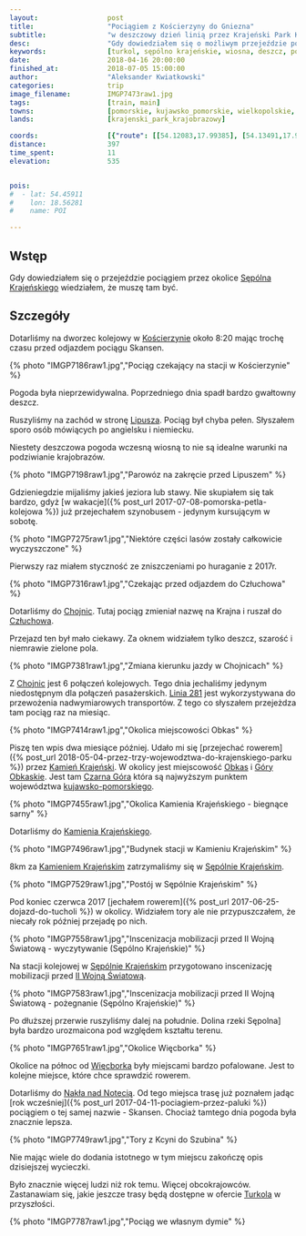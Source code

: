```yaml
---
layout:                 post
title:                  "Pociągiem z Kościerzyny do Gniezna"
subtitle:               "w deszczowy dzień linią przez Krajeński Park Krajobrazowy"
desc:                   "Gdy dowiedziałem się o możliwym przejeździe pociągiem przez Sępólno Krajeńskie od razu wiedziałem, że muszę skorzystać z tej możliwości. Niestety deszczowa pogoda zmniejszyła walory widokowe tej trasy."
keywords:               [turkol, sępólno krajeńskie, wiosna, deszcz, pochmurno, chojnice]
date:                   2018-04-16 20:00:00
finished_at:            2018-07-05 15:00:00
author:                 "Aleksander Kwiatkowski"
categories:             trip
image_filename:         IMGP7473raw1.jpg
tags:                   [train, main]
towns:                  [pomorskie, kujawsko_pomorskie, wielkopolskie, koscierzyna, lipusz, dziemiany, brusy, chojnice, czluchow, kamien_krajenski, sepolno_krajenskie, sosno, wiecbork, mrocza, naklo_nad_notecia, kcynia, wapno, damaslawek, janowiec_wielkopolski, mieleszyn, klecko, gniezno, lubowo, pobiedziska, swarzedz, poznan]
lands:                  [krajenski_park_krajobrazowy]

coords:                 [{"route": [[54.12083,17.99385], [54.13491,17.98321], [54.10332,17.77876], [54.07634,17.76614], [54.01803,17.78108], [53.96419,17.77455], [53.93029,17.73859], [53.85878,17.71173], [53.76837,17.59019], [53.70623,17.61731], [53.64298,17.54178], [53.53559,17.54762], [53.48148,17.53492], [53.38330,17.54899], [53.32285,17.42368], [53.24341,17.46247], [53.23602,17.57646], [53.14983,17.62521], [53.13665,17.58504], [53.07296,17.57371], [52.98418,17.49063], [52.90660,17.47552], [52.84070,17.49749], [52.75705,17.48616], [52.60531,17.54144], [52.53228,17.62796], [52.50554,17.48136], [52.46519,17.15554], [52.41370,16.95607]], "type": "train"}]
distance:               397
time_spent:             11
elevation:              535


pois:
#  - lat: 54.45911
#    lon: 18.56281
#    name: POI

---
```


[wiki-sepolno-krajenskie]: https://pl.wikipedia.org/wiki/S%C4%99p%C3%B3lno_Kraje%C5%84skie
[wiki-koscierzyna]: https://pl.wikipedia.org/wiki/Ko%C5%9Bcierzyna
[wiki-lipusz]: https://pl.wikipedia.org/wiki/Lipusz
[wiki-chojnice]: https://pl.wikipedia.org/wiki/Chojnice
[wiki-czluchow]: https://pl.wikipedia.org/wiki/Cz%C5%82uch%C3%B3w
[wiki-kamien-krajenski]: https://pl.wikipedia.org/wiki/Kamie%C5%84_Kraje%C5%84ski
[wiki-obkas]: https://pl.wikipedia.org/wiki/Obkas
[wiki-gory-obkaskie]: https://pl.wikipedia.org/wiki/G%C3%B3ry_Obkaskie
[wiki-kujawsko-pomorskie]: https://pl.wikipedia.org/wiki/Wojew%C3%B3dztwo_kujawsko-pomorskie
[wiki-2ww]: https://pl.wikipedia.org/wiki/II_wojna_%C5%9Bwiatowa
[wiki-wiecbork]: https://pl.wikipedia.org/wiki/Wi%C4%99cbork
[wiki-naklo]:https://pl.wikipedia.org/wiki/Nak%C5%82o_nad_Noteci%C4%85

[turkol]: http://www.turkol.pl/


## Wstęp

Gdy dowiedziałem się o przejeździe pociągiem przez okolice
[Sępólna Krajeńskiego][wiki-sepolno-krajenskie] wiedziałem, że muszę
tam być.

## Szczegóły

Dotarliśmy na dworzec kolejowy w [Kościerzynie][wiki-koscierzyna]
około 8:20 mając trochę czasu przed odjazdem pociągu Skansen.

{% photo "IMGP7186raw1.jpg","Pociąg czekający na stacji w Kościerzynie" %}

Pogoda była nieprzewidywalna. Poprzedniego dnia spadł bardzo gwałtowny
deszcz.

Ruszyliśmy na zachód w stronę [Lipusza][wiki-lipusz]. Pociąg był chyba pełen.
Słyszałem sporo osób mówiących po angielsku i niemiecku.

Niestety deszczowa pogoda wczesną wiosną to nie są idealne warunki na
podziwianie krajobrazów.

{% photo "IMGP7198raw1.jpg","Parowóz na zakręcie przed Lipuszem" %}

Gdzieniegdzie mijaliśmy jakieś jeziora lub stawy. Nie skupiałem się
tak bardzo, gdyż [w wakacje]({% post_url 2017-07-08-pomorska-petla-kolejowa %})
już przejechałem szynobusem - jedynym kursującym w sobotę.

{% photo "IMGP7275raw1.jpg","Niektóre części lasów zostały całkowicie wyczyszczone" %}

Pierwszy raz miałem styczność ze zniszczeniami po huraganie z 2017r.

{% photo "IMGP7316raw1.jpg","Czekając przed odjazdem do Człuchowa" %}

Dotarliśmy do [Chojnic][wiki-chojnice]. Tutaj pociąg zmieniał nazwę
na Krajna i ruszał do [Człuchowa][wiki-czluchow].

Przejazd ten był mało ciekawy. Za oknem widziałem tylko deszcz,
szarość i niemrawie zielone pola.

{% photo "IMGP7381raw1.jpg","Zmiana kierunku jazdy w Chojnicach" %}

Z [Chojnic][wiki-chojnice] jest 6 połączeń kolejowych. Tego dnia jechaliśmy
jedynym niedostępnym dla połączeń pasażerskich. [Linia 281][wiki-linia-281]
jest wykorzystywana do przewożenia nadwymiarowych transportów.
Z tego co słyszałem przejeżdza tam pociąg raz na miesiąc.

[wiki-linia-281]: https://pl.wikipedia.org/wiki/Linia_kolejowa_nr_281

{% photo "IMGP7414raw1.jpg","Okolica miejscowości Obkas" %}

Piszę ten wpis dwa miesiące później. Udało mi się
[przejechać rowerem]({% post_url 2018-05-04-przez-trzy-wojewodztwa-do-krajenskiego-parku %})
przez [Kamień Krajeński][wiki-kamien-krajenski].
W okolicy jest miejscowość [Obkas][wiki-obkas] i
[Góry Obkaskie][wiki-gory-obkaskie].
Jest tam [Czarna Góra][wiki-czarna-gora] która są najwyższym punktem województwa
[kujawsko-pomorskiego][wiki-kujawsko-pomorskie].

[wiki-czarna-gora]: https://pl.wikipedia.org/wiki/Czarna_Góra_(Góry_Obkaskie)


{% photo "IMGP7455raw1.jpg","Okolica Kamienia Krajeńskiego - biegnące sarny" %}

Dotarliśmy do [Kamienia Krajeńskiego][wiki-kamien-krajenski].

{% photo "IMGP7496raw1.jpg","Budynek stacji w Kamieniu Krajeńskim" %}

8km za [Kamieniem Krajeńskim][wiki-kamien-krajenski] zatrzymaliśmy się
w [Sępólnie Krajeńskim][wiki-sepolno-krajenskie].

{% photo "IMGP7529raw1.jpg","Postój w Sępólnie Krajeńskim" %}

Pod koniec czerwca 2017
[jechałem rowerem]({% post_url 2017-06-25-dojazd-do-tucholi %})
w okolicy. Widziałem tory ale nie przypuszczałem, że niecały rok
później przejadę po nich.

{% photo "IMGP7558raw1.jpg","Inscenizacja mobilizacji przed II Wojną Światową - wyczytywanie (Sępólno Krajeńskie)" %}

Na stacji kolejowej w [Sępólnie Krajeńskim][wiki-sepolno-krajenskie]
przygotowano inscenizację mobilizacji przed
[II Wojną Światową][wiki-2ww].

{% photo "IMGP7583raw1.jpg","Inscenizacja mobilizacji przed II Wojną Światową - pożegnanie (Sępólno Krajeńskie)" %}

Po dłuższej przerwie ruszyliśmy dalej na południe.
Dolina rzeki Sępolna] była bardzo urozmaicona pod
względem kształtu terenu.

{% photo "IMGP7651raw1.jpg","Okolice Więcborka" %}

Okolice na północ od [Więcborka][wiki-wiecbork] były miejscami
bardzo pofalowane. Jest to kolejne miejsce, które chce sprawdzić rowerem.

Dotarliśmy do [Nakła nad Notecią][wiki-naklo]. Od tego miejsca
trasę już poznałem jadąc [rok wcześniej]({% post_url 2017-04-11-pociagiem-przez-paluki %})
pociągiem o tej samej nazwie - Skansen. Chociaż tamtego dnia pogoda
była znacznie lepsza.

{% photo "IMGP7749raw1.jpg","Tory z Kcyni do Szubina" %}

Nie mając wiele do dodania istotnego w tym miejscu zakończę opis
dzisiejszej wycieczki.

Było znacznie więcej ludzi niż rok temu. Więcej obcokrajowców.
Zastanawiam się, jakie jeszcze trasy będą dostępne w ofercie
[Turkola][turkol] w przyszłości.

{% photo "IMGP7787raw1.jpg","Pociąg we własnym dymie" %}

[tomasz-bracka-link]: https://www.salon24.pl/u/tomaszromanbracka/858865,pociag-pasazerski-retro-wjedzie-na-stacje-pkp-wiecbork-16-kwietnia-2018-r-o-godz-13-20
